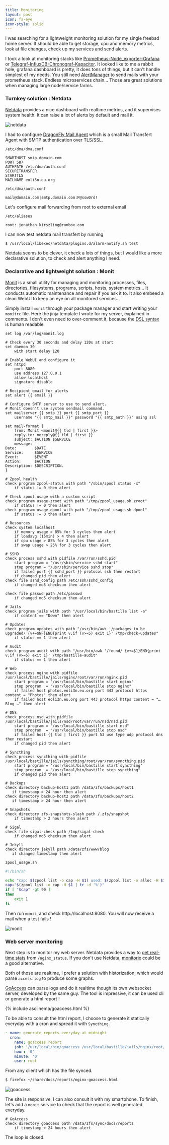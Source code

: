 ```yaml
---
title: Monitoring
layout: post
icon: fa-eye
icon-style: solid
---
```


I was searching for a lightweight monitoring solution for my single freebsd home server.
It should be able to get storage, cpu and memory metrics, look at file changes, check up my services and send alerts.

I took a look at monitoring stacks like [Prometheus-Node_exporter-Grafana](https://play.grafana.org/d/000000029/prometheus-demo-dashboard?orgId=1&refresh=5m) or [Telegraf-InfluxDB-Chronograf-Kapacitor](https://www.influxdata.com/blog/introduction-to-influxdatas-influxdb-and-tick-stack/). It looked like to me a rabbit hole, grafana dashboard is pretty, it does tons of things, but it can't handle simplest of my needs. You still need [AlertManager](https://www.prometheus.io/docs/alerting/latest/alertmanager/) to send mails with your prometheus stack. Endless microservices chain...
Those are great solutions when managing large node/service farms.

### Turnkey solution : Netdata

[Netdata](https://www.netdata.cloud/) provides a nice dashboard with realtime metrics, and it supervises system health. It can raise a lot of alerts by default and mail it.

![netdata]({{site.baseurl}}/assets/images/server/netdata.png)

I had to configure [DragonFly Mail Agent](https://github.com/corecode/dma) which is a small Mail Transfert Agent with SMTP authentication over TLS/SSL.

``/etc/dma/dma.conf``
```
SMARTHOST smtp.domain.com
PORT 587
AUTHPATH /etc/dma/auth.conf
SECURETRANSFER
STARTTLS
MAILNAME eoli3n.eu.org
```
``/etc/dma/auth.conf``
```
mail@domain.com|smtp.domain.com:P@ssw0rd!
```

Let's configure mail forwarding from root to external email

``/etc/aliases``
```
root: jonathan.kirszling@runbox.com
```

I can now test netdata mail transfert by running

```bash
$ /usr/local/libexec/netdata/plugins.d/alarm-notify.sh test
```

Netdata seems to be clever, it check a lots of things, but I would like a more declarative solution, to check and alert anything I need.

### Declarative and lightweight solution : Monit

[Monit](https://mmonit.com/monit/) is a small utility for managing and monitoring processes, files, directories, filesystems, programs, scripts, hosts, system metrics... It conducts automatic maintenance and repair if you ask it to. It also embeed a clean WebUI to keep an eye on all monitored services.

Simply install ``monit`` through your package manager and start writing your ``monitrc`` file.
Here the jinja template I wrote for my server, explained in comments. I don't even need to over-comment it, because the [DSL syntax](https://www.mmonit.com/monit/documentation/monit.html#THE-MONIT-CONTROL-FILE) is human readable.

```
set log /var/log/monit.log

# Check every 30 seconds and delay 120s at start
set daemon 30
    with start delay 120

# Enable WebUI and configure it
set httpd
    port 8080
    use address 127.0.0.1
    allow localhost
    signature disable

# Recipient email for alerts
set alert {{ email }}

# Configure SMTP server to use to send alert.
# Monit doesn't use system sendmail command.
set mailserver {{ smtp }} port {{ smtp_port }}
    username "{{ smtp_mail }}" password "{{ smtp_auth }}" using ssl

set mail-format {
    from: Monit <monit@{{ tld | first }}>
    reply-to: noreply@{{ tld | first }}
    subject: $ACTION $SERVICE
    message:
Date:        $DATE
Service:     $SERVICE
Event:       $EVENT
Action:      $ACTION
Description: $DESCRIPTION.
}

# Zpool health
check program zpool-status with path "/sbin/zpool status -x"
    if status != 0 then alert

# Check zpool usage with a custom script
check program usage-zroot with path "/tmp/zpool_usage.sh zroot"
    if status != 0 then alert
check program usage-dpool with path "/tmp/zpool_usage.sh dpool"
    if status != 0 then alert

# Resources
check system localhost
    if memory usage > 85% for 3 cycles then alert
    if loadavg (15min) > 4 then alert
    if cpu usage > 85% for 3 cycles then alert
    if swap usage > 25% for 3 cycles then alert

# SSHD
check process sshd with pidfile /var/run/sshd.pid
    start program = "/usr/sbin/service sshd start"
    stop program = "/usr/sbin/service sshd stop"
    if failed port {{ sshd_port }} protocol ssh then restart
    if changed pid then alert
check file sshd_config path /etc/ssh/sshd_config
    if changed md5 checksum then alert

check file passwd path /etc/passwd
    if changed md5 checksum then alert

# Jails
check program jails with path "/usr/local/bin/bastille list -a"
    if content == "Down" then alert

# Updates
check program updates with path "/usr/bin/awk '/packages to be upgraded/ {v+=$NF}END{print v;if (v>=5) exit 1}' /tmp/check-updates"
    if status == 1 then alert

# Audit
check program audit with path "/usr/bin/awk '/found/ {v+=$1}END{print v;if (v>=5) exit 1}' /tmp/bastille-audit"
    if status == 1 then alert

# Web
check process nginx with pidfile /usr/local/bastille/jails/nginx/root/var/run/nginx.pid
    start program = "/usr/local/bin/bastille start nginx"
    stop program  = "/usr/local/bin/bastille stop nginx"
    if failed host photos.eoli3n.eu.org port 443 protocol https content = "Photos" then alert
    if failed host eoli3n.eu.org port 443 protocol https content = "… Blog …" then alert

# DNS
check process nsd with pidfile /usr/local/bastille/jails/nsd/root/var/run/nsd/nsd.pid
    start program = "/usr/local/bin/bastille start nsd"
    stop program  = "/usr/local/bin/bastille stop nsd"
    if failed host {{ tld | first }} port 53 use type udp protocol dns then restart
    if changed pid then alert

# Syncthing
check process syncthing with pidfile /usr/local/bastille/jails/syncthing/root/var/run/syncthing.pid
    start program = "/usr/local/bin/bastille start syncthing"
    stop program  = "/usr/local/bin/bastille stop syncthing"
    if changed pid then alert

# Backups
check directory backup-host1 path /data/zfs/backups/host1
   if timestamp > 24 hour then alert
check directory backup-host2 path /data/zfs/backups/host2
   if timestamp > 24 hour then alert

# Snapshots
check directory zfs-snapshots-slash path /.zfs/snapshot
    if timestamp > 2 hours then alert

# Sigal
check file sigal-check path /tmp/sigal-check
    if changed md5 checksum then alert

# Jekyll
check directory jekyll path /data/zfs/www/blog
   if changed timestamp then alert
```

``zpool_usage.sh``
```bash
#!/bin/sh

echo "cap: $(zpool list -o cap -H $1) used: $(zpool list -o alloc -H $1) free: $(zpool list -o free -H $1) size: $(zpool list -o size -H $1)"
cap="$(zpool list -o cap -H $1 | tr -d '%')"
if [ "$cap" -gt 90 ]
then
    exit 1
fi
```

Then run ``monit``, and check http://localhost:8080. You will now receive a mail when a test fails !

![monit]({{site.baseurl}}/assets/images/server/monit.png)

### Web server monitoring

Next step is to monitor my web server. Netdata provides a way to [get real-time stats](https://learn.netdata.cloud/docs/agent/collectors/quickstart/#configure-your-application-or-service-for-monitoring) from ``/nginx_status``.
If you don't use Netdata, [monitorix](https://www.monitorix.org/) could be a good alternative.

Both of those are realtime, I prefer a solution with historization, which would parse ``access.log`` to produce some graphs.

[GoAccess](https://goaccess.io/) can parse logs and do it realtime though its own websocket server, developed by the same guy. The tool is impressive, it can be used cli or generate a html report !

{% include asciinema/goaccess.html %}

To be able to consult the html report, I choose to generate it statically everyday with a cron and spread it with ``Syncthing``.

```yaml
- name: generate reports everyday at midnight
  cron:
    name: goaccess report
    job: '/usr/local/bin/goaccess /usr/local/bastille/jails/nginx/root/var/log/nginx/access.log --log-format=COMBINED -o /data/zfs/sync/docs/reports/nginx-goaccess.html'
    hour: '0'
    minute: '0'
    user: root
```

From any client which has the file synced.
```bash
$ firefox ~/share/docs/reports/nginx-goaccess.html
```

![goaccess]({{site.baseurl}}/assets/images/server/goaccess.png)

The site is responsive, I can also consult it with my smartphone.
To finish, let's add a ``monit`` service to check that the report is well generated everyday.

```
# GoAccess
check directory goaccess path /data/zfs/sync/docs/reports
    if timestamp > 24 hours then alert
```

The loop is closed.

